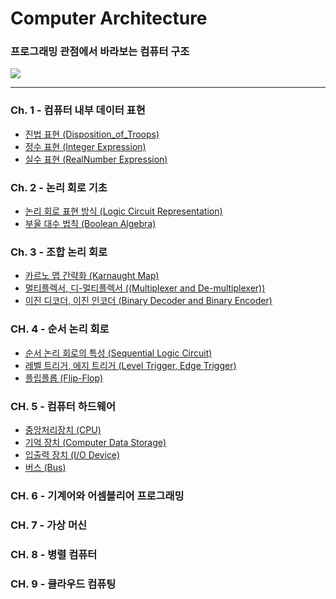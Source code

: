 # Computer Architecture
### 프로그래밍 관점에서 바라보는 컴퓨터 구조
<img src = "https://user-images.githubusercontent.com/58673491/188119463-565ce04d-3038-49b5-80d6-fd01de49cd09.png"/>

- - -

### Ch. 1 - 컴퓨터 내부 데이터 표현 
* [진법 표현 (Disposition_of_Troops)](https://kangdy25.tistory.com/46?category=1040262) 
* [정수 표현 (Integer Expression)](https://kangdy25.tistory.com/50?category=1040262) 
* [실수 표현 (RealNumber Expression)](https://kangdy25.tistory.com/51?category=1040262)
### Ch. 2 - 논리 회로 기초 
* [논리 회로 표현 방식 (Logic Circuit Representation)](https://kangdy25.tistory.com/55)
* [부울 대수 법칙 (Boolean Algebra)](https://kangdy25.tistory.com/59?category=1040262)
### Ch. 3 - 조합 논리 회로 
* [카르노 맵 간략화 (Karnaught Map)](https://kangdy25.tistory.com/61?category=1040262) 
* [멀티플렉서, 디-멀티플렉서 ((Multiplexer and De-multiplexer))](https://kangdy25.tistory.com/64?category=1040262) 
* [이진 디코더, 이진 인코더 (Binary Decoder and Binary Encoder)](https://kangdy25.tistory.com/65)
### CH. 4 - 순서 논리 회로 
* [순서 논리 회로의 특성 (Sequential Logic Circuit)](https://kangdy25.tistory.com/68)
* [레벨 트리거, 에지 트리거 (Level Trigger, Edge Trigger)](https://kangdy25.tistory.com/70)
* [플립플롭 (Flip-Flop)](https://kangdy25.tistory.com/71?category=1040262)
### CH. 5 - 컴퓨터 하드웨어
* [중앙처리장치 (CPU)](https://kangdy25.tistory.com/109)
* [기억 장치 (Computer Data Storage)](https://kangdy25.tistory.com/110)
* [입출력 장치 (I/O Device)](https://kangdy25.tistory.com/111)
* [버스 (Bus)](https://kangdy25.tistory.com/113)
### CH. 6 - 기계어와 어셈블리어 프로그래밍

### CH. 7 - 가상 머신

### CH. 8 - 병렬 컴퓨터

### CH. 9 - 클라우드 컴퓨팅

